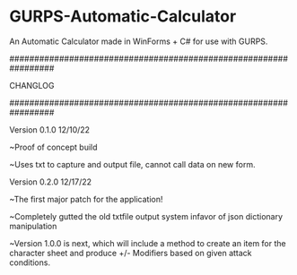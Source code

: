 # GURPS-Automatic-Calculator
An Automatic Calculator made in WinForms + C# for use with GURPS.  

#################################################################  

CHANGLOG  

#################################################################  

Version 0.1.0 12/10/22  

~Proof of concept build  

~Uses txt to capture and output file, cannot call data on new form.  


Version 0.2.0 12/17/22  

~The first major patch for the application!   

~Completely gutted the old txtfile output system infavor of json dictionary manipulation   

~Version 1.0.0 is next, which will include a method to create an item for the character sheet and produce +/- Modifiers based on given attack conditions.  

